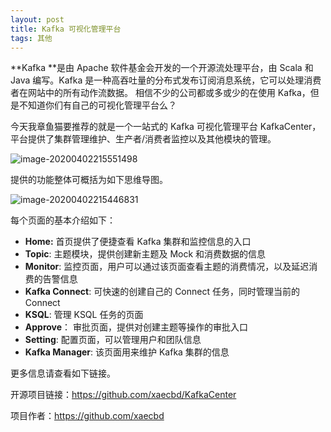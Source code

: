```yaml
---
layout: post
title: Kafka 可视化管理平台
tags: 其他
---
```


**Kafka **是由 Apache 软件基金会开发的一个开源流处理平台，由 Scala 和 Java 编写。Kafka 是一种高吞吐量的分布式发布订阅消息系统，它可以处理消费者在网站中的所有动作流数据。 相信不少的公司都或多或少的在使用 Kafka，但是不知道你们有自己的可视化管理平台么？

今天我章鱼猫要推荐的就是一个一站式的 Kafka 可视化管理平台 KafkaCenter，平台提供了集群管理维护、生产者/消费者监控以及其他模块的管理。 

![image-20200402215551498](https://7465-test-3c9b5e-1-1301419220.tcb.qcloud.la/mac_github_images/compress_image-20200402215551498.png)

提供的功能整体可概括为如下思维导图。

![image-20200402215446831](https://7465-test-3c9b5e-1-1301419220.tcb.qcloud.la/mac_github_images/compress_image-20200402215446831.png)

每个页面的基本介绍如下：

 - **Home:** 首页提供了便捷查看 Kafka 集群和监控信息的入口
 - **Topic**: 主题模块，提供创建新主题及 Mock 和消费数据的信息
 - **Monitor**: 监控页面，用户可以通过该页面查看主题的消费情况，以及延迟消费的告警信息
 - **Kafka Connect**: 可快速的创建自己的 Connect 任务，同时管理当前的 Connect
 - **KSQL**: 管理 KSQL 任务的页面
 - **Approve**： 审批页面，提供对创建主题等操作的审批入口
 - **Setting**: 配置页面，可以管理用户和团队信息
 - **Kafka Manager**: 该页面用来维护 Kafka 集群的信息

更多信息请查看如下链接。

开源项目链接：https://github.com/xaecbd/KafkaCenter

项目作者：https://github.com/xaecbd



































